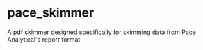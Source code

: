# pace_skimmer
A pdf skimmer designed specifically for skimming data from Pace Analytical's report format
